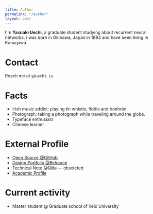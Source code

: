 ```yaml
---
title: Author
permalink: "/author"
layout: post
---
```


I'm **Yasuaki Uechi**, a graduate student studying about recurrent neural networks. I was born in Okinawa, Japan in 1994 and have been living in Kanagawa.

# Contact

Reach me at `y@uechi.io`.

# Facts

- Irish music addict: playing tin whistle, fiddle and bodhrán.
- Photograph: taking a photograph while traveling around the globe.
- Typeface enthusiast
- Chinese learner

# External Profile

- [Open Source @GitHub](https://github.com/uetchy)
- [Design Portfolio @Behance](https://www.behance.net/uechi)
- [Technical Note @Qiita](https://qiita.com/uetchy) — obsoleted
- [Academic Profile](https://web.sfc.keio.ac.jp/~uechi/)

# Current activity

- Master student @ Graduate school of Keio University
